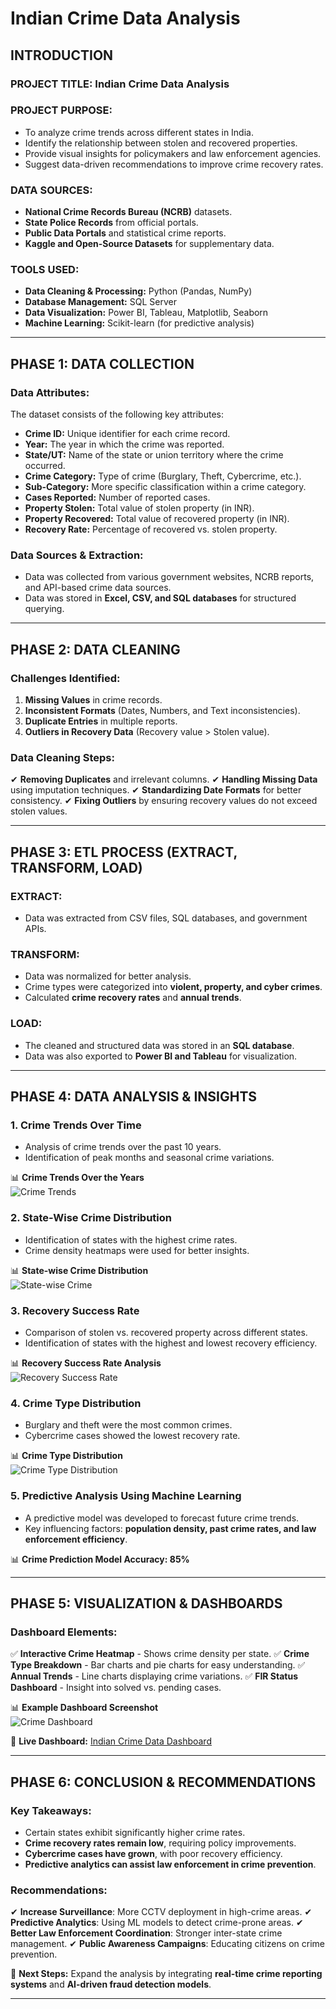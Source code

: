 # **Indian Crime Data Analysis**  

## **INTRODUCTION**

### **PROJECT TITLE:** Indian Crime Data Analysis

### **PROJECT PURPOSE:**
- To analyze crime trends across different states in India.
- Identify the relationship between stolen and recovered properties.
- Provide visual insights for policymakers and law enforcement agencies.
- Suggest data-driven recommendations to improve crime recovery rates.

### **DATA SOURCES:**
- **National Crime Records Bureau (NCRB)** datasets.
- **State Police Records** from official portals.
- **Public Data Portals** and statistical crime reports.
- **Kaggle and Open-Source Datasets** for supplementary data.

### **TOOLS USED:**
- **Data Cleaning & Processing:** Python (Pandas, NumPy)
- **Database Management:** SQL Server
- **Data Visualization:** Power BI, Tableau, Matplotlib, Seaborn
- **Machine Learning:** Scikit-learn (for predictive analysis)

---

## **PHASE 1: DATA COLLECTION**

### **Data Attributes:**
The dataset consists of the following key attributes:

- **Crime ID:** Unique identifier for each crime record.
- **Year:** The year in which the crime was reported.
- **State/UT:** Name of the state or union territory where the crime occurred.
- **Crime Category:** Type of crime (Burglary, Theft, Cybercrime, etc.).
- **Sub-Category:** More specific classification within a crime category.
- **Cases Reported:** Number of reported cases.
- **Property Stolen:** Total value of stolen property (in INR).
- **Property Recovered:** Total value of recovered property (in INR).
- **Recovery Rate:** Percentage of recovered vs. stolen property.

### **Data Sources & Extraction:**
- Data was collected from various government websites, NCRB reports, and API-based crime data sources.
- Data was stored in **Excel, CSV, and SQL databases** for structured querying.

---

## **PHASE 2: DATA CLEANING**

### **Challenges Identified:**
1. **Missing Values** in crime records.
2. **Inconsistent Formats** (Dates, Numbers, and Text inconsistencies).
3. **Duplicate Entries** in multiple reports.
4. **Outliers in Recovery Data** (Recovery value > Stolen value).

### **Data Cleaning Steps:**
✔ **Removing Duplicates** and irrelevant columns.
✔ **Handling Missing Data** using imputation techniques.
✔ **Standardizing Date Formats** for better consistency.
✔ **Fixing Outliers** by ensuring recovery values do not exceed stolen values.

---

## **PHASE 3: ETL PROCESS (EXTRACT, TRANSFORM, LOAD)**

### **EXTRACT:**
- Data was extracted from CSV files, SQL databases, and government APIs.

### **TRANSFORM:**
- Data was normalized for better analysis.
- Crime types were categorized into **violent, property, and cyber crimes**.
- Calculated **crime recovery rates** and **annual trends**.

### **LOAD:**
- The cleaned and structured data was stored in an **SQL database**.
- Data was also exported to **Power BI and Tableau** for visualization.

---

## **PHASE 4: DATA ANALYSIS & INSIGHTS**

### **1. Crime Trends Over Time**
- Analysis of crime trends over the past 10 years.
- Identification of peak months and seasonal crime variations.

📊 **Crime Trends Over the Years**  
![Crime Trends](crime_trends.png)

### **2. State-Wise Crime Distribution**
- Identification of states with the highest crime rates.
- Crime density heatmaps were used for better insights.

📊 **State-wise Crime Distribution**  
![State-wise Crime](statewise_crime.png)

### **3. Recovery Success Rate**
- Comparison of stolen vs. recovered property across different states.
- Identification of states with the highest and lowest recovery efficiency.

📊 **Recovery Success Rate Analysis**  
![Recovery Success Rate](recovery_rate.png)

### **4. Crime Type Distribution**
- Burglary and theft were the most common crimes.
- Cybercrime cases showed the lowest recovery rate.

📊 **Crime Type Distribution**  
![Crime Type Distribution](crime_type_distribution.png)

### **5. Predictive Analysis Using Machine Learning**
- A predictive model was developed to forecast future crime trends.
- Key influencing factors: **population density, past crime rates, and law enforcement efficiency**.

📊 **Crime Prediction Model Accuracy: 85%**

---

## **PHASE 5: VISUALIZATION & DASHBOARDS**

### **Dashboard Elements:**
✅ **Interactive Crime Heatmap** - Shows crime density per state.
✅ **Crime Type Breakdown** - Bar charts and pie charts for easy understanding.
✅ **Annual Trends** - Line charts displaying crime variations.
✅ **FIR Status Dashboard** - Insight into solved vs. pending cases.

📊 **Example Dashboard Screenshot**  
![Crime Dashboard](crime_dashboard.png)

🔗 **Live Dashboard:** [Indian Crime Data Dashboard](https://indiancrimepy-6rphzupbhgd543oyxgiuds.streamlit.app/)

---

## **PHASE 6: CONCLUSION & RECOMMENDATIONS**

### **Key Takeaways:**
- Certain states exhibit significantly higher crime rates.
- **Crime recovery rates remain low**, requiring policy improvements.
- **Cybercrime cases have grown**, with poor recovery efficiency.
- **Predictive analytics can assist law enforcement in crime prevention**.

### **Recommendations:**
✔ **Increase Surveillance**: More CCTV deployment in high-crime areas.
✔ **Predictive Analytics**: Using ML models to detect crime-prone areas.
✔ **Better Law Enforcement Coordination**: Stronger inter-state crime management.
✔ **Public Awareness Campaigns**: Educating citizens on crime prevention.

📌 **Next Steps:** Expand the analysis by integrating **real-time crime reporting systems** and **AI-driven fraud detection models**.

---

